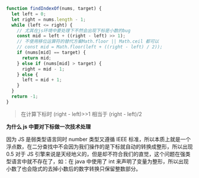 ```js
function findIndexOf(nums, target) {
  let left = 0;
  let right = nums.length - 1;
  while (left <= right) {
    // 尤其在js环境中要处理下不然会出现下标是小数的bug
    const mid = left + ((right - left) >> 1);
    // 不使用移位运算符的替代方案Math.floor || Math.ceil 都可以
    // const mid = Math.floor(left + ((right - left) / 2));
    if (nums[mid] == target) {
      return mid;
    } else if (nums[mid] > target) {
      right = mid - 1;
    } else {
      left = mid + 1;
    }
  }
  return -1;
}
```

> 在计算下标时 (right - left)>>1 相当于 (right - left)/2

**为什么 js 中要对下标做一次技术处理**

因为 JS 是弱类型语言同时 number 类型又遵循 IEEE 标准，所以本质上就是一个浮点数，在二分查找中不会因为我们操作的是下标就自动的转换成整形，所以出现 0.5 对于 JS 引擎来说是天经地义的，但是却不符合我们的直觉，这个问题在强类型语言中就不存在了，如：在 java 中使用了 int 来声明了变量为整形，所以出现小数了也会隐式的去掉小数后的数字转换只保留整数部分。

